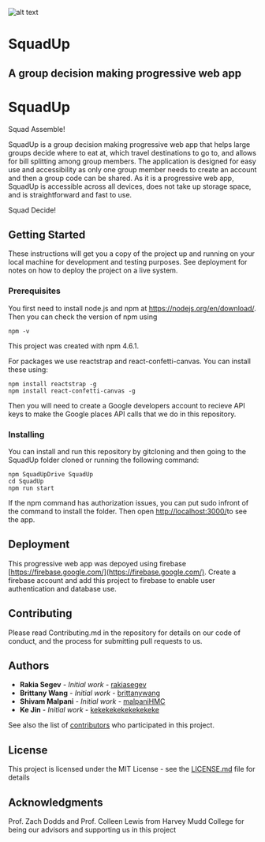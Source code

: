 

![alt text](https://github.com/teamSquadUp/SquadUpDrive/tree/master/src/logo.png "SquadUp")

# SquadUp
## A group decision making progressive web app

# SquadUp

Squad Assemble! 

SquadUp is a group decision making progressive web app that helps large groups decide where to eat at, which travel destinations to go to, and allows for bill
splitting among group members. The application is designed for easy use and accessibility as only one group member needs to create an account and then a group code 
can be shared. As it is a progressive web app, SquadUp is accessible across all devices, does not take up storage space, and is straightforward and fast to use.

Squad Decide!

## Getting Started

These instructions will get you a copy of the project up and running on your local machine for development and testing purposes. See deployment for notes on how to deploy the project on a live system.

### Prerequisites

You first need to install node.js and npm at https://nodejs.org/en/download/. Then you can check the version of npm using
```
npm -v
```
This project was created with npm 4.6.1.

For packages we use reactstrap and react-confetti-canvas. You can install these using:
```
npm install reactstrap -g
npm install react-confetti-canvas -g
```

Then you will need to create a Google developers account to recieve API keys to make the Google places API calls that we do in this repository. 

### Installing

You can install and run this repository by gitcloning and then going to the SquadUp folder cloned or running the following command:

```
npm SquadUpDrive SquadUp
cd SquadUp
npm run start
```

If the npm command has authorization issues, you can put sudo infront of the command to install the folder. Then open [http://localhost:3000/](http://localhost:3000/)to see the app.

## Deployment

This progressive web app was depoyed using firebase [https://firebase.google.com/](https://firebase.google.com/). Create a firebase account and add this project to firebase to enable user authentication and database use. 

## Contributing

Please read Contributing.md in the repository for details on our code of conduct, and the process for submitting pull requests to us.

## Authors

* **Rakia Segev** - *Initial work* - [rakiasegev](https://github.com/rakiasegev)
* **Brittany Wang** - *Initial work* - [brittanywang](https://github.com/brittanywang)
* **Shivam Malpani** - *Initial work* - [malpaniHMC](https://github.com/malpaniHMC)
* **Ke Jin** - *Initial work* - [kekekekekekekekeke](https://github.com/kekekekekekekekeke)

See also the list of [contributors](https://github.com/teamSquadUp/SquadUpDrive/contributors) who participated in this project.

## License

This project is licensed under the MIT License - see the [LICENSE.md](LICENSE.md) file for details

## Acknowledgments

Prof. Zach Dodds and Prof. Colleen Lewis from Harvey Mudd College for being our advisors and supporting us in this project
